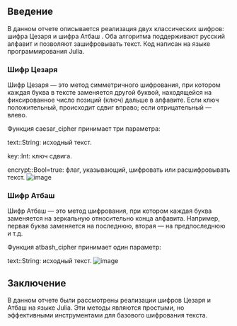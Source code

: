 


## Введение
В данном отчете описывается реализация двух классических шифров: шифра Цезаря и шифра Атбаш . Оба алгоритма поддерживают русский алфавит и позволяют зашифровывать текст. Код написан на языке программирования Julia.

### Шифр Цезаря
Шифр Цезаря — это метод симметричного шифрования, при котором каждая буква в тексте заменяется другой буквой, находящейся на фиксированное число позиций (ключ) дальше в алфавите. Если ключ положительный, происходит сдвиг вправо; если отрицательный — влево.

Функция caesar_cipher принимает три параметра:

text::String: исходный текст.

key::Int: ключ сдвига.

encrypt::Bool=true: флаг, указывающий, шифровать или расшифровывать текст.
![image](https://github.com/user-attachments/assets/2ac61d38-8631-41be-8264-59497ca94fb6)



### Шифр Атбаш
Шифр Атбаш — это метод шифрования, при котором каждая буква заменяется на зеркальную относительно конца алфавита. Например, первая буква заменяется на последнюю, вторая — на предпоследнюю и т.д.

Функция atbash_cipher принимает один параметр:

text::String: исходный текст.
![image](https://github.com/user-attachments/assets/8021a55f-9492-49f3-97c6-ac2f303f9e0b)


## Заключение
В данном отчете были рассмотрены реализации шифров Цезаря и Атбаш на языке Julia. Эти методы являются простыми, но эффективными инструментами для базового шифрования текста. 
